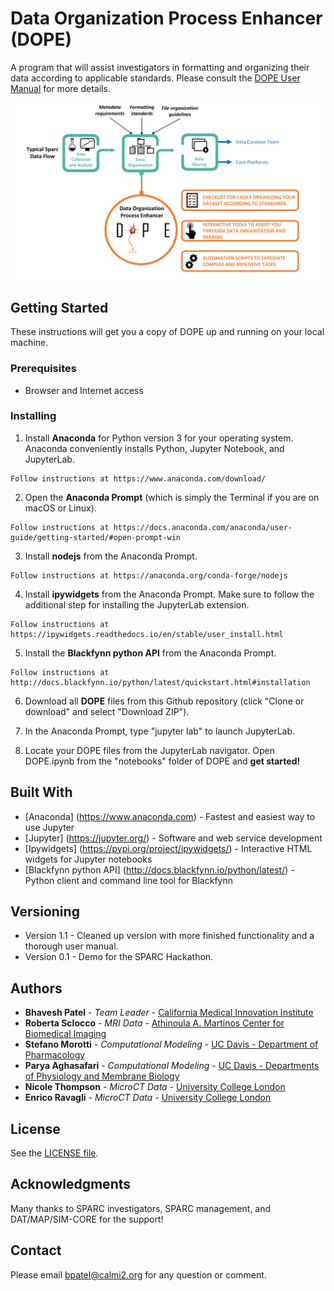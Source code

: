 # Data Organization Process Enhancer (DOPE)

A program that will assist investigators in formatting and organizing their data according to applicable standards. Please consult the [DOPE User Manual](docs/DOPE_User_manual_v1_1.pdf) for more details. 

![alt text](docs/Graphical_illustration_DOPE.png)

## Getting Started

These instructions will get you a copy of DOPE up and running on your local machine.

### Prerequisites

- Browser and Internet access

### Installing

1. Install **Anaconda** for Python version 3 for your operating system. Anaconda conveniently installs Python, Jupyter Notebook, and JupyterLab.

```
Follow instructions at https://www.anaconda.com/download/
```

2. Open the **Anaconda Prompt** (which is simply the Terminal if you are on macOS or Linux).

```
Follow instructions at https://docs.anaconda.com/anaconda/user-guide/getting-started/#open-prompt-win
```

3. Install **nodejs** from the Anaconda Prompt.

```
Follow instructions at https://anaconda.org/conda-forge/nodejs
```

4. Install **ipywidgets** from the Anaconda Prompt. Make sure to follow the additional step for installing the JupyterLab extension.

```
Follow instructions at https://ipywidgets.readthedocs.io/en/stable/user_install.html
```

5. Install the **Blackfynn python API** from the Anaconda Prompt.

```
Follow instructions at http://docs.blackfynn.io/python/latest/quickstart.html#installation
```

6. Download all **DOPE** files from this Github repository (click "Clone or download" and select "Download ZIP").


7. In the Anaconda Prompt, type "jupyter lab" to launch JupyterLab.

8. Locate your DOPE files from the JupyterLab navigator. Open DOPE.ipynb from the "notebooks" folder of DOPE and **get started!**


## Built With
* [Anaconda] (https://www.anaconda.com) - Fastest and easiest way to use Jupyter
* [Jupyter] (https://jupyter.org/) - Software and web service development
* [Ipywidgets] (https://pypi.org/project/ipywidgets/) - Interactive HTML widgets for Jupyter notebooks
* [Blackfynn python API] (http://docs.blackfynn.io/python/latest/) - Python client and command line tool for Blackfynn



## Versioning

* Version 1.1 - Cleaned up version with more finished functionality and a thorough user manual.
* Version 0.1 - Demo for the SPARC Hackathon.

## Authors

* **Bhavesh Patel** - *Team Leader* - [California Medical Innovation Institute](https://calmi2.org/)
* **Roberta Sclocco** - *MRI Data* - [Athinoula A. Martinos Center for Biomedical Imaging](https://www.nmr.mgh.harvard.edu/user/8500)
* **Stefano Morotti** - *Computational Modeling* - [UC Davis - Department of Pharmacology](https://scholar.google.com/citations?user=lWILK_YAAAAJ&hl=it&oi=ao)
* **Parya Aghasafari** - *Computational Modeling* - [UC Davis - Departments of Physiology and Membrane Biology](https://scholar.google.com/citations?user=kmtLkS8AAAAJ&hl=it&oi=ao)
* **Nicole Thompson** - *MicroCT Data* - [University College London](https://uk.linkedin.com/in/nicole-thompson-b20b0512b)
* **Enrico Ravagli** - *MicroCT Data* - [University College London](https://scholar.google.com/citations?user=fPftKs0AAAAJ&hl=it&oi=ao)

## License

See the [LICENSE file](LICENSE.txt).

## Acknowledgments

Many thanks to SPARC investigators, SPARC management, and DAT/MAP/SIM-CORE for the support!

## Contact
Please email bpatel@calmi2.org for any question or comment.

